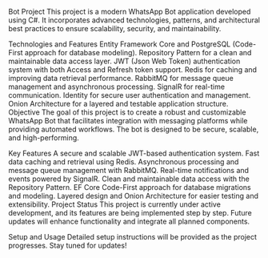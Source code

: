Bot Project
This project is a modern WhatsApp Bot application developed using C#. It incorporates advanced technologies, patterns, and architectural best practices to ensure scalability, security, and maintainability.

Technologies and Features
Entity Framework Core and PostgreSQL (Code-First approach for database modeling).
Repository Pattern for a clean and maintainable data access layer.
JWT (Json Web Token) authentication system with both Access and Refresh token support.
Redis for caching and improving data retrieval performance.
RabbitMQ for message queue management and asynchronous processing.
SignalR for real-time communication.
Identity for secure user authentication and management.
Onion Architecture for a layered and testable application structure.
Objective
The goal of this project is to create a robust and customizable WhatsApp Bot that facilitates integration with messaging platforms while providing automated workflows. The bot is designed to be secure, scalable, and high-performing.

Key Features
A secure and scalable JWT-based authentication system.
Fast data caching and retrieval using Redis.
Asynchronous processing and message queue management with RabbitMQ.
Real-time notifications and events powered by SignalR.
Clean and maintainable data access with the Repository Pattern.
EF Core Code-First approach for database migrations and modeling.
Layered design and Onion Architecture for easier testing and extensibility.
Project Status
This project is currently under active development, and its features are being implemented step by step. Future updates will enhance functionality and integrate all planned components.

Setup and Usage
Detailed setup instructions will be provided as the project progresses. Stay tuned for updates!

